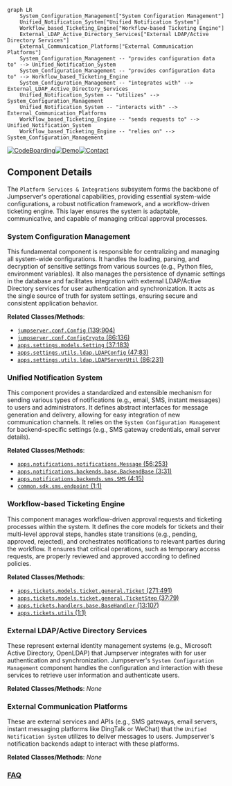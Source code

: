 ```mermaid
graph LR
    System_Configuration_Management["System Configuration Management"]
    Unified_Notification_System["Unified Notification System"]
    Workflow_based_Ticketing_Engine["Workflow-based Ticketing Engine"]
    External_LDAP_Active_Directory_Services["External LDAP/Active Directory Services"]
    External_Communication_Platforms["External Communication Platforms"]
    System_Configuration_Management -- "provides configuration data to" --> Unified_Notification_System
    System_Configuration_Management -- "provides configuration data to" --> Workflow_based_Ticketing_Engine
    System_Configuration_Management -- "integrates with" --> External_LDAP_Active_Directory_Services
    Unified_Notification_System -- "utilizes" --> System_Configuration_Management
    Unified_Notification_System -- "interacts with" --> External_Communication_Platforms
    Workflow_based_Ticketing_Engine -- "sends requests to" --> Unified_Notification_System
    Workflow_based_Ticketing_Engine -- "relies on" --> System_Configuration_Management
```
[![CodeBoarding](https://img.shields.io/badge/Generated%20by-CodeBoarding-9cf?style=flat-square)](https://github.com/CodeBoarding/CodeBoarding)[![Demo](https://img.shields.io/badge/Try%20our-Demo-blue?style=flat-square)](https://www.codeboarding.org/demo)[![Contact](https://img.shields.io/badge/Contact%20us%20-%20contact@codeboarding.org-lightgrey?style=flat-square)](mailto:contact@codeboarding.org)

## Component Details

The `Platform Services & Integrations` subsystem forms the backbone of Jumpserver's operational capabilities, providing essential system-wide configurations, a robust notification framework, and a workflow-driven ticketing engine. This layer ensures the system is adaptable, communicative, and capable of managing critical approval processes.

### System Configuration Management
This fundamental component is responsible for centralizing and managing all system-wide configurations. It handles the loading, parsing, and decryption of sensitive settings from various sources (e.g., Python files, environment variables). It also manages the persistence of dynamic settings in the database and facilitates integration with external LDAP/Active Directory services for user authentication and synchronization. It acts as the single source of truth for system settings, ensuring secure and consistent application behavior.


**Related Classes/Methods**:

- <a href="https://github.com/jumpserver/jumpserver/blob/master/apps/jumpserver/conf.py#L139-L904" target="_blank" rel="noopener noreferrer">`jumpserver.conf.Config` (139:904)</a>
- <a href="https://github.com/jumpserver/jumpserver/blob/master/apps/jumpserver/conf.py#L86-L136" target="_blank" rel="noopener noreferrer">`jumpserver.conf.ConfigCrypto` (86:136)</a>
- <a href="https://github.com/jumpserver/jumpserver/blob/master/apps/settings/models.py#L37-L183" target="_blank" rel="noopener noreferrer">`apps.settings.models.Setting` (37:183)</a>
- <a href="https://github.com/jumpserver/jumpserver/blob/master/apps/settings/utils/ldap.py#L47-L83" target="_blank" rel="noopener noreferrer">`apps.settings.utils.ldap.LDAPConfig` (47:83)</a>
- <a href="https://github.com/jumpserver/jumpserver/blob/master/apps/settings/utils/ldap.py#L86-L231" target="_blank" rel="noopener noreferrer">`apps.settings.utils.ldap.LDAPServerUtil` (86:231)</a>


### Unified Notification System
This component provides a standardized and extensible mechanism for sending various types of notifications (e.g., email, SMS, instant messages) to users and administrators. It defines abstract interfaces for message generation and delivery, allowing for easy integration of new communication channels. It relies on the `System Configuration Management` for backend-specific settings (e.g., SMS gateway credentials, email server details).


**Related Classes/Methods**:

- <a href="https://github.com/jumpserver/jumpserver/blob/master/apps/notifications/notifications.py#L56-L253" target="_blank" rel="noopener noreferrer">`apps.notifications.notifications.Message` (56:253)</a>
- <a href="https://github.com/jumpserver/jumpserver/blob/master/apps/notifications/backends/base.py#L3-L31" target="_blank" rel="noopener noreferrer">`apps.notifications.backends.base.BackendBase` (3:31)</a>
- <a href="https://github.com/jumpserver/jumpserver/blob/master/apps/notifications/backends/sms.py#L4-L15" target="_blank" rel="noopener noreferrer">`apps.notifications.backends.sms.SMS` (4:15)</a>
- <a href="https://github.com/jumpserver/jumpserver/blob/master/apps/common/sdk/sms/endpoint.py#L1-L1" target="_blank" rel="noopener noreferrer">`common.sdk.sms.endpoint` (1:1)</a>


### Workflow-based Ticketing Engine
This component manages workflow-driven approval requests and ticketing processes within the system. It defines the core models for tickets and their multi-level approval steps, handles state transitions (e.g., pending, approved, rejected), and orchestrates notifications to relevant parties during the workflow. It ensures that critical operations, such as temporary access requests, are properly reviewed and approved according to defined policies.


**Related Classes/Methods**:

- <a href="https://github.com/jumpserver/jumpserver/blob/master/apps/tickets/models/ticket/general.py#L271-L491" target="_blank" rel="noopener noreferrer">`apps.tickets.models.ticket.general.Ticket` (271:491)</a>
- <a href="https://github.com/jumpserver/jumpserver/blob/master/apps/tickets/models/ticket/general.py#L37-L79" target="_blank" rel="noopener noreferrer">`apps.tickets.models.ticket.general.TicketStep` (37:79)</a>
- <a href="https://github.com/jumpserver/jumpserver/blob/master/apps/tickets/handlers/base.py#L13-L107" target="_blank" rel="noopener noreferrer">`apps.tickets.handlers.base.BaseHandler` (13:107)</a>
- <a href="https://github.com/jumpserver/jumpserver/blob/master/apps/tickets/utils.py#L1-L1" target="_blank" rel="noopener noreferrer">`apps.tickets.utils` (1:1)</a>


### External LDAP/Active Directory Services
These represent external identity management systems (e.g., Microsoft Active Directory, OpenLDAP) that Jumpserver integrates with for user authentication and synchronization. Jumpserver's `System Configuration Management` component handles the configuration and interaction with these services to retrieve user information and authenticate users.


**Related Classes/Methods**: _None_

### External Communication Platforms
These are external services and APIs (e.g., SMS gateways, email servers, instant messaging platforms like DingTalk or WeChat) that the `Unified Notification System` utilizes to deliver messages to users. Jumpserver's notification backends adapt to interact with these platforms.


**Related Classes/Methods**: _None_



### [FAQ](https://github.com/CodeBoarding/GeneratedOnBoardings/tree/main?tab=readme-ov-file#faq)